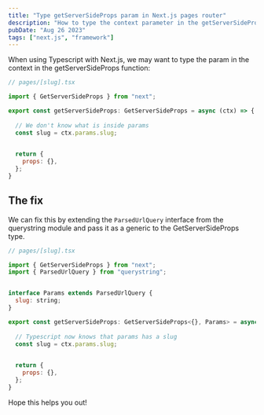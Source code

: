 ```yaml
---
title: "Type getServerSideProps param in Next.js pages router"
description: "How to type the context parameter in the getServerSideProps function in Next.js"
pubDate: "Aug 26 2023"
tags: ["next.js", "framework"]
---
```



When using Typescript with Next.js, we may want to type the param in the context in the getServerSideProps function:

```js
// pages/[slug].tsx

import { GetServerSideProps } from "next";

export const getServerSideProps: GetServerSideProps = async (ctx) => {
 
  // We don't know what is inside params
  const slug = ctx.params.slug;

 
  return {
    props: {},
  };
}
```

## The fix

We can fix this by extending the `ParsedUrlQuery` interface from the querystring module and pass it as a generic to the GetServerSideProps type.

```js
// pages/[slug].tsx

import { GetServerSideProps } from "next";
import { ParsedUrlQuery } from "querystring";


interface Params extends ParsedUrlQuery {
  slug: string;
}

export const getServerSideProps: GetServerSideProps<{}, Params> = async (ctx) => {
 
  // Typescript now knows that params has a slug 
  const slug = ctx.params.slug;

 
  return {
    props: {},
  };
}

```

Hope this helps you out!